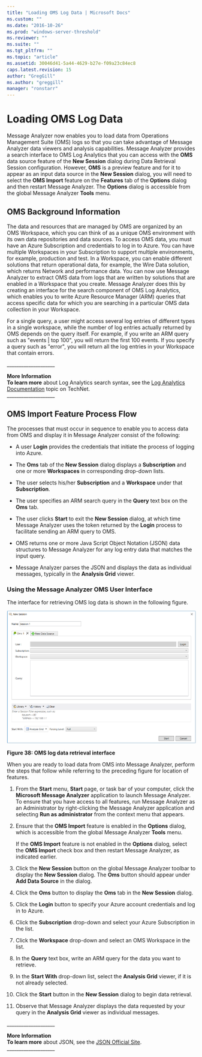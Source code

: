 ```yaml
---
title: "Loading OMS Log Data | Microsoft Docs"
ms.custom: ""
ms.date: "2016-10-26"
ms.prod: "windows-server-threshold"
ms.reviewer: ""
ms.suite: ""
ms.tgt_pltfrm: ""
ms.topic: "article"
ms.assetid: 30046d41-5a44-4629-b27e-f09a23c84ec8
caps.latest.revision: 15
author: "GregGill"
ms.author: "greggill"
manager: "ronstarr"
---
```

# Loading OMS Log Data
Message Analyzer now enables you to load data from Operations Management Suite (OMS) logs so that you can take advantage of Message Analyzer data viewers and analysis capabilities. Message Analyzer provides a search  interface to OMS  Log Analytics that you can access with the **OMS** data source feature of the **New Session** dialog during Data Retrieval Session configuration. However, **OMS** is a preview feature and for it to appear as an input data source in the **New Session** dialog, you will need to select the **OMS Import** feature on the **Features** tab of the **Options** dialog and then restart Message Analyzer. The **Options** dialog is accessible from the global Message Analyzer **Tools** menu.  
  
## OMS Background Information  
 The data and resources that are managed by OMS are organized by an OMS Workspace, which you can think of as  a unique OMS environment with its own data repositories and data sources. To access OMS data, you must have an Azure Subscription and credentials to log in to Azure.  You can have multiple Workspaces in your Subscription to support multiple environments, for example, production and test. In a Workspace, you can enable different solutions that return operational data, for example, the Wire Data solution, which returns Network and performance data. You can now use Message Analyzer to extract OMS data from logs that are written by solutions that are enabled in a Workspace that you create. Message Analyzer does this by creating an interface for the search component of OMS Log Analytics, which enables you to write Azure Resource Manager (ARM) queries that access specific data for which you are searching in a particular OMS data collection in your Workspace.  
  
 For a single query, a user might access several log entries of different types in a single workspace, while the number of log entries actually returned by OMS depends on the query itself. For example, if you write an ARM query such as "events &#124; top 100", you will return the first 100 events. If you specify a query such as "error", you will return all the log entries in your Workspace that contain errors.  
  
 ___________________\_  
  
 **More Information**   
 **To learn more** about Log Analytics search syntax, see the [Log Analytics Documentation](https://technet.microsoft.com/en-us/library/mt484087.aspx) topic on  TechNet.  
___________________\_  
  
## OMS Import Feature Process Flow  
 The processes that must occur in sequence to enable you to access data from OMS and display it in Message Analyzer consist of the following:  
  
-   A user **Login** provides the credentials that initiate the process of logging into Azure.  
  
-   The **Oms** tab of the **New Session** dialog displays a  **Subscription** and one or more **Workspaces** in corresponding drop-down lists.  
  
-   The user selects his/her **Subscription** and a **Workspace** under that **Subscription**.  
  
-   The user specifies an ARM search query in the **Query** text box on the **Oms** tab.  
  
-   The user clicks **Start** to exit the **New Session** dialog, at which time Message Analyzer uses the token returned by the **Login** process to facilitate sending an ARM query to OMS.  
  
-   OMS returns  one or more Java Script Object Notation (JSON) data structures to Message Analyzer for any log entry data that matches the input query.  
  
-   Message Analyzer parses the JSON and displays the data as individual messages, typically in the **Analysis Grid** viewer.  
  
### Using the Message Analyzer OMS User Interface  
 The interface for retrieving OMS log data is shown in the following figure.  
  
 ![OMS log data retrieval interface](media/fig38-oms-log-data-retrieval-interface.png "Fig38-OMS log data retrieval interface")  
  
 **Figure 38: OMS log data retrieval interface**  
  
 When you are ready to load data from OMS into Message Analyzer, perform the steps that follow while referring to the preceding figure for location of features.  
  
1.  From the **Start** menu, **Start** page, or task bar of your computer, click the **Microsoft Message Analyzer** application to launch Message Analyzer. To ensure that you have access to all features, run Message Analyzer as an Administrator by right-clicking the Message Analyzer application and selecting **Run as administrator** from the context menu that appears.  
  
2.  Ensure that the **OMS Import** feature is enabled in the **Options** dialog, which is accessible from the global Message Analyzer **Tools** menu.  
  
     If the **OMS Import** feature is not enabled in the **Options** dialog, select the **OMS Import** check box and then restart Message Analyzer, as indicated earlier.  
  
3.  Click the **New Session** button on the global Message Analyzer toolbar to display the **New Session** dialog. The **Oms** button should appear under **Add Data Source** in the dialog.  
  
4.  Click the **Oms** button to display the **Oms** tab in the **New Session** dialog.  
  
5.  Click the **Login** button to specify your Azure account credentials and log in to Azure.  
  
6.  Click the **Subscription** drop-down and select your Azure Subscription in the list.  
  
7.  Click the **Workspace** drop-down and select an OMS Workspace in the list.  
  
8.  In the **Query** text box, write an ARM query for the data you want to retrieve.  
  
9. In the **Start With** drop-down list, select the **Analysis Grid** viewer, if it is not already selected.  
  
10. Click the **Start** button in the **New Session** dialog to begin data retrieval.  
  
11. Observe that Message Analyzer displays the data requested by your query in the **Analysis Grid** viewer as individual messages.  
  
 ___________________\_  
  
 **More Information**   
 **To learn more** about JSON, see the [JSON Official Site](http://json.org/).  
___________________\_